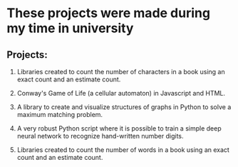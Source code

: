 # These projects were made during my time in university

## Projects:

1) Libraries created to count the number of characters in a book using an exact count and an estimate count.

2) Conway's Game of Life (a cellular automaton) in Javascript and HTML.

3) A library to create and visualize structures of graphs in Python to solve a maximum matching problem.

4) A very robust Python script where it is possible to train a simple deep neural network to recognize hand-written number digits.

5) Libraries created to count the number of words in a book using an exact count and an estimate count.
